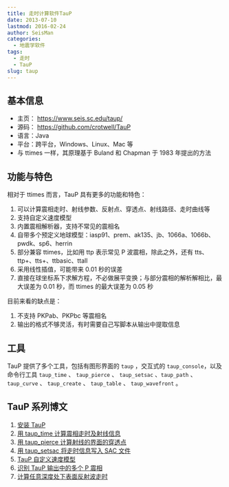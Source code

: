 ```yaml
---
title: 走时计算软件TauP
date: 2013-07-10
lastmod: 2016-02-24
author: SeisMan
categories:
  - 地震学软件
tags:
  - 走时
  - TauP
slug: taup
---
```


## 基本信息

-  主页： https://www.seis.sc.edu/taup/
-  源码： https://github.com/crotwell/TauP
-  语言：Java
-  平台：跨平台，Windows、Linux、Mac 等
-  与 ttimes 一样，其原理基于 Buland 和 Chapman 于 1983 年提出的方法

<!--more-->

## 功能与特色

相对于 ttimes 而言，TauP 具有更多的功能和特色：

1.  可以计算震相走时、射线参数、反射点、穿透点、射线路径、走时曲线等
2.  支持自定义速度模型
3.  内置震相解析器，支持不常见的震相名
4.  自带多个预定义地球模型：iasp91、prem、ak135、jb、1066a、1066b、pwdk、sp6、herrin
5.  部分兼容 ttimes，比如用 ttp 表示常见 P 波震相，除此之外，还有 tts、ttp+、tts+、ttbasic、ttall
6.  采用线性插值，可能带来 0.01 秒的误差
7.  直接在球坐标系下求解方程，不必做展平变换；与部分震相的解析解相比，最大误差为 0.01 秒，而 ttimes 的最大误差为 0.05 秒

目前来看的缺点是：

1.  不支持 PKPab、PKPbc 等震相名
2.  输出的格式不够灵活，有时需要自己写脚本从输出中提取信息

## 工具

TauP 提供了多个工具，包括有图形界面的 `taup` ，交互式的 `taup_console`，以及命令行工具 `taup_time` 、
`taup_pierce` 、 `taup_setsac` 、`taup_path` 、 `taup_curve` 、 `taup_create` 、 `taup_table` 、
`taup_wavefront` 。

## TauP 系列博文

1. [安装 TauP](/install-taup/)
2. [用 taup_time 计算震相走时及射线信息](/calculate-travel-time-using-taup/)
3. [用 taup_pierce 计算射线的界面的穿透点](/calculate-pierce-points-using-taup/)
4. [用 taup_setsac 将走时信息写入 SAC 文件](/mark-travel-time-using-taup/)
5. [TauP 自定义速度模型](/taup-custom-models/)
6. [识别 TauP 输出中的多个 P 震相](/taup-identify-multiple-P-phases/)
7. [计算任意深度处下表面反射波走时](/calculate-travel-time-of-deep-mantle-underside-reflection/)
